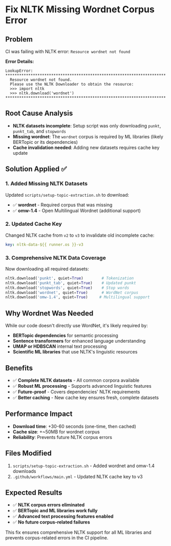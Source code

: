# Fix NLTK Missing Wordnet Corpus Error

## Problem
CI was failing with NLTK error: `Resource wordnet not found`

**Error Details:**
```
LookupError: 
**********************************************************************
  Resource wordnet not found.
  Please use the NLTK Downloader to obtain the resource:
  >>> import nltk
  >>> nltk.download('wordnet')
**********************************************************************
```

## Root Cause Analysis
- **NLTK datasets incomplete**: Setup script was only downloading `punkt`, `punkt_tab`, and `stopwords`
- **Missing wordnet**: The `wordnet` corpus is required by ML libraries (likely BERTopic or its dependencies)
- **Cache invalidation needed**: Adding new datasets requires cache key update

## Solution Applied ✅

### 1. Added Missing NLTK Datasets
Updated `scripts/setup-topic-extraction.sh` to download:
- ✅ **wordnet** - Required corpus that was missing
- ✅ **omw-1.4** - Open Multilingual Wordnet (additional support)

### 2. Updated Cache Key
Changed NLTK cache from `v2` to `v3` to invalidate old incomplete cache:
```yaml
key: nltk-data-${{ runner.os }}-v3
```

### 3. Comprehensive NLTK Data Coverage
Now downloading all required datasets:
```python
nltk.download('punkt', quiet=True)        # Tokenization
nltk.download('punkt_tab', quiet=True)    # Updated punkt
nltk.download('stopwords', quiet=True)    # Stop words
nltk.download('wordnet', quiet=True)      # WordNet corpus
nltk.download('omw-1.4', quiet=True)     # Multilingual support
```

## Why Wordnet Was Needed
While our code doesn't directly use WordNet, it's likely required by:
- **BERTopic dependencies** for semantic processing
- **Sentence transformers** for enhanced language understanding  
- **UMAP or HDBSCAN** internal text processing
- **Scientific ML libraries** that use NLTK's linguistic resources

## Benefits
- ✅ **Complete NLTK datasets** - All common corpora available
- ✅ **Robust ML processing** - Supports advanced linguistic features
- ✅ **Future-proof** - Covers dependencies' NLTK requirements
- ✅ **Better caching** - New cache key ensures fresh, complete datasets

## Performance Impact
- **Download time**: +30-60 seconds (one-time, then cached)
- **Cache size**: +~50MB for wordnet corpus
- **Reliability**: Prevents future NLTK corpus errors

## Files Modified
1. `scripts/setup-topic-extraction.sh` - Added wordnet and omw-1.4 downloads
2. `.github/workflows/main.yml` - Updated NLTK cache key to v3

## Expected Results
- ✅ **NLTK corpus errors eliminated**
- ✅ **BERTopic and ML libraries work fully**
- ✅ **Advanced text processing features enabled**
- ✅ **No future corpus-related failures**

This fix ensures comprehensive NLTK support for all ML libraries and prevents corpus-related errors in the CI pipeline.